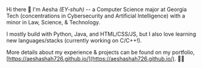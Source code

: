 Hi there 👋
I'm Aesha *(EY-shuh)* -- a Computer Science major at Georgia Tech (concentrations in Cybersecurity and Artificial Intelligence) with a minor in Law, Science, & Technology. <br>

I mostly build with Python, Java, and HTML/CSS/JS, but I also love learning new languages/stacks (currently working on C/C++!). 

More details about my experience & projects can be found on my portfolio, [https://aeshashah726.github.io/](https://aeshashah726.github.io/). 🚀✨

